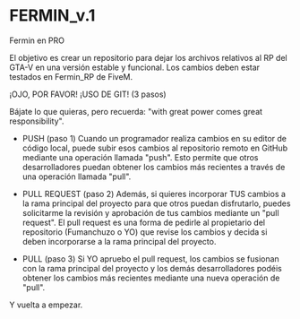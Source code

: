 # FERMIN_v.1
Fermin en PRO

El objetivo es crear un repositorio para dejar los archivos relativos al RP del GTA-V en una versión estable y funcional.
Los cambios deben estar testados en Fermin_RP de FiveM.

¡OJO, POR FAVOR!
¡USO DE GIT! (3 pasos)

Bájate lo que quieras, pero recuerda: "with great power comes great responsibility".

 - PUSH (paso 1)
Cuando un programador realiza cambios en su editor de código local, puede subir esos cambios al repositorio remoto en GitHub mediante una operación llamada "push". Esto permite que otros desarrolladores puedan obtener los cambios más recientes a través de una operación llamada "pull".

 - PULL REQUEST (paso 2)
Además, si quieres incorporar TUS cambios a la rama principal del proyecto para que otros puedan disfrutarlo, puedes solicitarme la revisión y aprobación de tus cambios mediante un "pull request". El pull request es una forma de pedirle al propietario del repositorio (Fumanchuzo o YO) que revise los cambios y decida si deben incorporarse a la rama principal del proyecto. 

 - PULL (paso 3)
Si YO apruebo el pull request, los cambios se fusionan con la rama principal del proyecto y los demás desarrolladores podéis obtener los cambios más recientes mediante una nueva operación de "pull".

Y vuelta a empezar.
